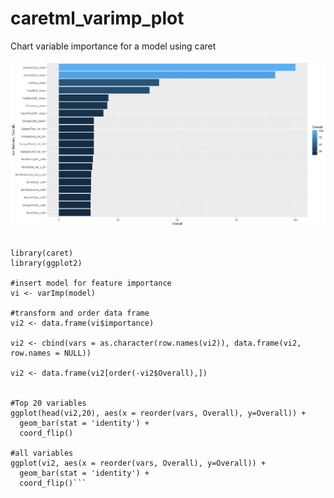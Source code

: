 # caretml_varimp_plot
Chart variable importance for a model using caret

![CaretVarImpImage](https://github.com/ericbrownaustin/images/blob/master/caret_var_imp.PNG)

```#bar chart of important features from a caret ml model

library(caret)
library(ggplot2)

#insert model for feature importance
vi <- varImp(model)

#transform and order data frame
vi2 <- data.frame(vi$importance)

vi2 <- cbind(vars = as.character(row.names(vi2)), data.frame(vi2, row.names = NULL))

vi2 <- data.frame(vi2[order(-vi2$Overall),])


#Top 20 variables
ggplot(head(vi2,20), aes(x = reorder(vars, Overall), y=Overall)) + 
  geom_bar(stat = 'identity') +
  coord_flip()
  
#all variables
ggplot(vi2, aes(x = reorder(vars, Overall), y=Overall)) + 
  geom_bar(stat = 'identity') +
  coord_flip()```
